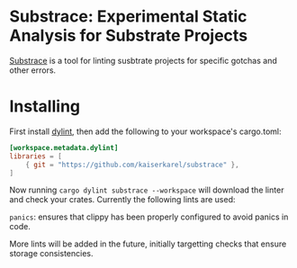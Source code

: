 # Substrace: Experimental Static Analysis for Substrate Projects

[Substrace](https://github.com/kaiserkarel/substrace) is a tool for linting susbtrate projects for specific gotchas and other errors.

# Installing

First install [dylint](https://github.com/trailofbits/dylint), then add the following to your workspace's cargo.toml:

```toml
[workspace.metadata.dylint]
libraries = [
    { git = "https://github.com/kaiserkarel/substrace" },
]
```

Now running `cargo dylint substrace --workspace` will download the linter and check your crates. Currently the following lints are used:

`panics`: ensures that clippy has been properly configured to avoid panics in code.

More lints will be added in the future, initially targetting checks that ensure storage consistencies.
